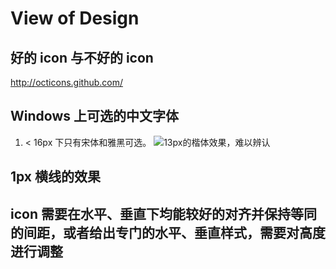 # View of Design

## 好的 icon 与不好的 icon
http://octicons.github.com/

## Windows 上可选的中文字体

1. < 16px 下只有宋体和雅黑可选。
![13px的楷体效果，难以辨认](http://cl.ly/W5PB/download/Screen%20Shot%202014-06-16%20at%205.39.35%20PM.png)


## 1px 横线的效果

## icon 需要在水平、垂直下均能较好的对齐并保持等同的间距，或者给出专门的水平、垂直样式，需要对高度进行调整